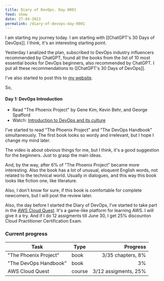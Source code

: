 ```yaml
---
title: Diary of DevOps. Day 0001
feed: show
date: 27-04-2023
permalink: /diary-of-devops-day-0001
---
```


I am starting my journey today. I am starting with [[ChatGPT's 30 Days of DevOps]]. I think, it's an interesting starting point.

Yesterday I analized the plan, subscribed to DevOps industry influencers recommended by ChatGPT, found all the books from the list of 10 most essential books for DevOps beginners, also recommended by ChatGPT. I put all these recommendations to [[ChatGPT's 30 Days of DevOps]].

I've also started to post this to [my website](https://ilin.tech).

So,
#### **Day 1: DevOps Introduction**
- Read "The Phoenix Project" by Gene Kim, Kevin Behr, and George Spafford
- Watch: [Introduction to DevOps and its culture](https://www.youtube.com/watch?v=_I94-tJlovg)

I've started to read "The Phoenix Project" and "The DevOps Handbook" simultaneously. The first book looks so wordy and irrelevant, but I hope I change my mind later.

The video is about obvious things for me, but I think, it's a good suggestion for the beginners. Just to grasp the main ideas.

And, by the way, after 6% of "The Phoenix Project" became more interesting. Also the book has a lot of unusual, eloquent English words, not related to the technical world. Usually in dialogues, and this way this book looks like fiction one, like literature.

Also, I don't know for sure, if this book is comfortable for complete newcomers, but I will post the review later.

Also, the day before I started the Diary of DevOps, I've started to take part in the [AWS Cloud Quest](https://cloudquest.skillbuilder.aws/). It's a game-like platform for learning AWS. I will give it a try. And if I do 12 assigments till June 30, I get 25% discounton Cloud Practitioner Certification Exam.

### Current progress
Task | Type | Progress
--- | --- | ---:
"The Phoenix Project" | book | 3/35 chapters, 8%
"The DevOps Handbook" | book | 3%
AWS Cloud Quest | course | 3/12 assigments, 25%



